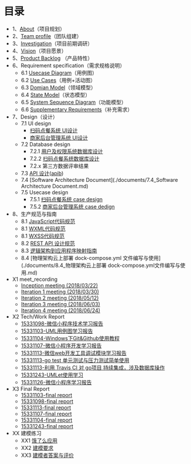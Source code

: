 # 目录

- 1、[About](./documents/1_About.md)（项目规划）
- 2、[Team profile](./documents/2_TeamProfile.md)（团队组建）
- 3、[Investigation](./documents/3_Investigation)（项目前期调研）
- 4、[Vision](./documents/4_Vision.md)（项目愿景）
- 5、[Product Backlog](./documents/5_ProductBacklog.md) （产品特性）
- 6、Requirement specification（需求规格说明）
  - 6.1 [Usecase Diagram](./documents/6.1_Usecase_Diagram.md)（用例图）
  - 6.2 [Use Cases](./documents/6.2_Use_Cases.md)（用例+活动图）
  - 6.3 [Domian Model](./documents/6.3_Domian_Model.md)（领域模型）
  - 6.4 [State Model](./documents/6.4_State_Model.md)（状态模型）
  - 6.5 [System Sequence Diagram](./documents/6.5_System_Sequence_Diagrams.md)（功能模型）
  - 6.6 [Supplementary Requirements](./documents/6.6_supplementary_requirements.md)（补充需求）
- 7、Design（设计）
  - 7.1 UI design
    - [扫码点餐系统 UI设计](./documents/7.1_consumerUIDesign.md)
    - [商家后台管理系统 UI设计](./documents/7.1_sellerUIDesign.md)
  - 7.2 Database design
    - 7.2.1 [用户及权限系统数据库设计](./documents/7.2.1_Database_Design.md)
    - 7.2.2 [扫码点餐系统数据库设计](./documents/7.2.2_Database.md)
    - 7.2.x 第三方数据评审结果
  - 7.3 [API 设计](https://canyonsysu1.docs.apiary.io/#reference/0)([apib](./documents/7.3%20API设计/canyonsysu1.apib))
  - 7.4 [Software Architecture Document](./documents/7.4_Software Architecture Document.md)
  - 7.5 Usecase design
    - 7.5.1 [扫码点餐系统 case design](./documents/7.5.1_客户扫码点餐系统_case_design.md)
    - 7.5.2 [商家后台管理系统 case dedign](./documents/7.5.2_商家后台管理系统_case_design.md)
- 8、生产规范与指南
  - 8.1 [JavaScript代码规范](./documents/8_生产规范与指南/8.1_JavaScript代码规范.md)
  - 8.1 [WXML代码规范](./documents/8_生产规范与指南/8.1_WXML代码规范.md)
  - 8.1 [WXSS代码规范](./documents/8_生产规范与指南/8.1_WXSS代码规范.md)
  - 8.2 [REST API 设计规范](./documents/8_生产规范与指南/8.2_RESTAPI设计规范.md)
  - 8.3 [逻辑架构到应用程序映射指南](./documents/8.3_逻辑架构到应用程序映射指南.md)
  - 8.4 [物理架构云上部署 dock-compose.yml 文件编写与使用](./documents/8.4_物理架构云上部署 dock-compose.yml文件编写与使用.md)
- X1 meet_recording
  - [Inception meeting (2018/03/22)](./documents/X1_meet_recording/Inception.md)
  - [Iteration 1 meeting (2018/03/30)](./documents/X1_meet_recording/Iteration_1.md)
  - [Iteration 2 meeting (2018/05/12)](./documents/X1_meet_recording/Iteration_2.md)
  - [Iteration 3 meeting (2018/06/03)](./documents/X1_meet_recording/Iteration_3.md)
  - [Iteration 4 meeting (2018/06/24)](./documents/X1_meet_recording/Iteration_4.md)
- X2 Tech/Work Report
  - [15331098-微信小程序技术学习报告](./documents/X2_TechWork_Report/15331098-微信小程序技术学习报告.md)
  - [15331103-UML用例图学习报告](https://github.com/hongzhw/hongzhw.github.io/blob/master/_posts/2018-04-15-assigment3.md)
  - [15331104-Windows下Git&Github使用教程](https://github.com/houhx/houhx.github.io/blob/master/_posts/2018-04-15-Windows下Git%26Github使用教程.md)
  - [15331107-微信小程序开发学习报告](./documents/X2_TechWork_Report/15331107-微信小程序开发学习报告.md)
  - [15331113-微信web开发工具调试模块学习报告](./documents/X2_TechWork_Report/15331113-微信web开发工具调试模块学习报告.md)
  - [15331113-go test 单元测试与压力测试简单使用](https://blog.csdn.net/h12590400327/article/details/80870849)
  - [15331113-利用 Travis CI 对 go项目 持续集成，涉及数据库操作](https://blog.csdn.net/h12590400327/article/details/80871536)
  - [15331243-UMLet使用学习](./documents/X2_TechWork_Report/15331243-UMLet使用学习.md)
  - [15331126-微信小程序学习报告](./documents/X2_TechWork_Report/15331126-微信小程序学习报告.md)
- X3 Final Report
  - [15331103-final report](https://github.com/hongzhw/hongzhw.github.io/blob/master/_posts/2018-06-26-15331103_final_report.md)
  - [15331098-final report](https://github.com/QAZASDEDC/QAZASDEDC.github.io/blob/master/_posts/2018-06-30-final-report.md)
  - [15331113-final report](https://blog.csdn.net/H12590400327/article/details/80873495)
  - [15331107-final report](https://hujunnan.github.io/SDA-FinalReport/)
  - [15331104-final report](https://github.com/houhx/houhx.github.io/blob/master/_posts/2018-07-01-系统分析与设计final-report.md)
  - [15331243-final report](http://blog.csdn.net/mohuak/article/details/80876118)
- XX 建模练习
  - XX1 [饿了么应用](./documents/XX_建模练习/XX1_饿了么应用/饿了么.md)
  
  - XX2 [建模要求](./documents/XX_建模练习/XX2_建模要求.md)
  
  - XX3 [建模者答案与评价](./documents/XX_建模练习/XX3_建模者答案与评价.md)
